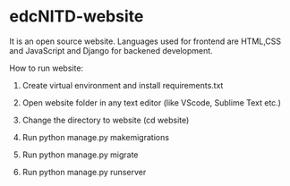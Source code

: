 # edcNITD-website

It is an open source website. Languages used for frontend are HTML,CSS and JavaScript and Django for backened development.

How to run website:

1. Create virtual environment and install requirements.txt

2. Open website folder in any text editor (like VScode, Sublime Text etc.)

3. Change the directory to website (cd website)

3. Run python manage.py makemigrations

4. Run python manage.py migrate

5. Run python manage.py runserver
